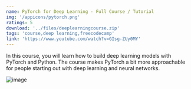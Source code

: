 ```yaml
---
name: PyTorch for Deep Learning - Full Course / Tutorial
img: '/appicons/pytorch.png'
ratings: 5
download: '../files/deeplearningcourse.zip'
tags: 'course,deep learning,freecodecamp'
link: 'https://www.youtube.com/watch?v=GIsg-ZUy0MY'
---
```


In this course, you will learn how to build deep learning models with PyTorch and Python. The course makes PyTorch a bit more approachable for people starting out with deep learning and neural networks.

<img src="../../screenshots/Deeplearningcourse/ss1.png" alt="image" >
